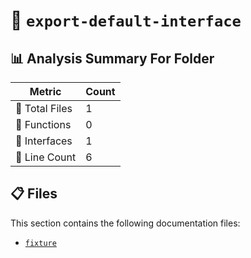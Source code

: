 # 📁 `export-default-interface`

## 📊 Analysis Summary For Folder

| Metric | Count |
|--------|-------|
| 📁 Total Files | 1 |
| 🔧 Functions | 0 |
| 📐 Interfaces | 1 |
| 🔢 Line Count | 6 |


## 📋 Files

This section contains the following documentation files:

- [`fixture`](./fixture.md)